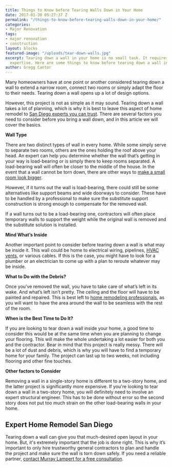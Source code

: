 ```yaml
---
title: Things to Know before Tearing Walls Down in Your Home
date: 2017-01-30 05:27:37 Z
permalink: "/things-to-know-before-tearing-walls-down-in-your-home/"
categories:
- Major Renovation
tags:
- major renovation
- construction
layout: blocks
featured-image: "/uploads/tear-down-walls.jpg"
excerpt: Tearing down a wall in your home is no small task. It requires planning and
  expertise. Here are some things to know before tearing down a wall in your home.
author: Gregg Cantor
---
```


Many homeowners have at one point or another considered tearing down a wall to extend a narrow room, connect two rooms or simply adapt the floor to their needs. Tearing down a wall opens up a lot of design options.

However, this project is not as simple as it may sound. Tearing down a wall takes a lot of planning, which is why it is best to leave this aspect of home remodel to [San Diego experts you can trust](/final-check-before-hiring-remodeling-company-san-diego). There are several factors you need to consider before you bring a wall down, and in this article we will cover the basics.

**Wall Type**

There are two distinct types of wall in every home. While some simply serve to separate two rooms, others are the ones holding the roof above your head. An expert can help you determine whether the wall that’s getting in your way is load-bearing or is simply there to keep rooms separated. A load-bearing wall will often be closer to the middle of the house. In the event that a wall cannot be torn down, there are other ways to <a href="http://murraylampert.com/how-to-make-a-small-room-look-bigger">make a small room look bigger</a>.

However, if it turns out the wall is load-bearing, there could still be some alternatives like support beams and wide doorways to consider. These have to be handled by a professional to make sure the substitute support construction is strong enough to compensate for the removed wall.

If a wall turns out to be a load-bearing one, contractors will often place temporary walls to support the weight while the original wall is removed and the substitute solution is installed.

**Mind What’s Inside**

Another important point to consider before tearing down a wall is what may be inside it. This wall could be home to electrical wiring, pipelines, [HVAC vents](https://en.wikipedia.org/wiki/Duct_(flow)), or various cables. If this is the case, you might have to look for a plumber or an electrician to come up with a plan to reroute whatever may be inside.

**What to Do with the Debris?**

Once you’ve removed the wall, you have to take care of what’s left in its wake. And what’s left isn’t pretty. The ceiling and the floor will have to be painted and repaired. This is best left to [home remodeling professionals](/san-diego-remodel-services), as you will want to have the area around the wall to be seamless with the rest of the room.

**When is the Best Time to Do It?**

If you are looking to tear down a wall inside your home, a good time to consider this would be at the same time when you are planning to change your flooring. This will make the whole undertaking a lot easier for both you and the contractor. Bear in mind that this project is really messy. There will be a lot of dust and debris, which is why you will have to find a temporary home for your family. The project can last up to two weeks, not including flooring and other fine touches.

**Other factors to Consider**

Removing a wall in a single-story home is different to a two-story home, and the latter project is significantly more expensive. If you're looking to tear down a wall in a two-story home, you will definitely need to involve an expert structural engineer. This has to be done without error so the second story does not put too much strain on the other load-bearing walls in your home.

## Expert Home Remodel San Diego

Tearing down a wall can give you that much-desired open layout in your home. But, it's extremely important that the job is done right. This is why it’s important to only hire trustworthy general contractors to plan and handle the project and make sure the wall is torn down safely. If you need a reliable partner, [contact Murray Lampert for a free consultation](/contact).
